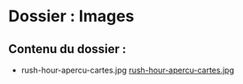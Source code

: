 # Dossier : Images
 
 ## Contenu du dossier : 
- rush-hour-apercu-cartes.jpg [rush-hour-apercu-cartes.jpg](./rush-hour-apercu-cartes.jpg)
